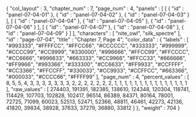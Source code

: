 {
  "col_layout" : 3,
  "chapter_num" : 7,
  "page_num" : 4,
  "panels" : [
    [
      {
        "id" : "panel-07-04-01"
      },
      {
        "id" : "panel-07-04-02"
      },
      {
        "id" : "panel-07-04-03"
      }
    ],
    [
      {
        "id" : "panel-07-04-04"
      },
      {
        "id" : "panel-07-04-05"
      },
      {
        "id" : "panel-07-04-06"
      }
    ],
    [
      {
        "id" : "panel-07-04-07"
      },
      {
        "id" : "panel-07-04-08"
      },
      {
        "id" : "panel-07-04-09"
      }
    ]
  ],
  "characters" : [
    "nite_owl",
    "silk_spectre"
  ],
  "id" : "page-07-04",
  "title" : "Chapter 7, Page 4",
  "color_data" : {
    "labels" : [
      "#993333",
      "#FFFFCC",
      "#FFCC66",
      "#CCCCCC",
      "#333333",
      "#999999",
      "#CCCC99",
      "#CC9999",
      "#330000",
      "#996666",
      "#FFCC99",
      "#FFCCCC",
      "#CC6666",
      "#996633",
      "#663333",
      "#CC9966",
      "#FFCC33",
      "#666666",
      "#FF9966",
      "#993366",
      "#333300",
      "#CC6633",
      "#FF9933",
      "#CCFFFF",
      "#CC3366",
      "#FFCCFF",
      "#330033",
      "#CC9933",
      "#CCFFCC",
      "#663366",
      "#000033",
      "#CCCC66",
      "#FFFF99"
    ],
    "page_num" : 4,
    "percent_values" : [
      8,
      5,
      5,
      4,
      3,
      3,
      3,
      3,
      3,
      3,
      3,
      2,
      2,
      2,
      2,
      2,
      2,
      2,
      1,
      1,
      1,
      1,
      1,
      1,
      1,
      1,
      1,
      1,
      1,
      1,
      1,
      1,
      1
    ],
    "raw_values" : [
      274403,
      191391,
      182385,
      138610,
      124348,
      120304,
      118741,
      114429,
      107703,
      102828,
      102417,
      96514,
      86389,
      84371,
      80164,
      78001,
      72725,
      71099,
      60023,
      52513,
      52471,
      52366,
      48811,
      46461,
      42273,
      42136,
      41820,
      39834,
      38928,
      37633,
      37279,
      36880,
      33812
    ]
  },
  "weight" : 704
}
